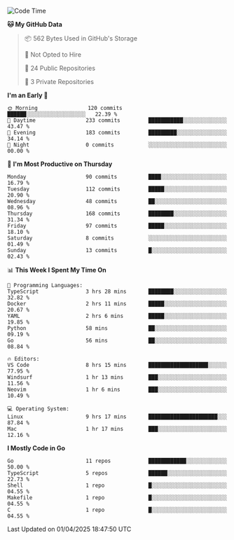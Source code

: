 <!--START_SECTION:waka-->
![Code Time](http://img.shields.io/badge/Code%20Time-1%2C165%20hrs%2026%20mins-blue)

**🐱 My GitHub Data** 

> 📦 562 Bytes Used in GitHub's Storage 
 > 
> 🚫 Not Opted to Hire
 > 
> 📜 24 Public Repositories 
 > 
> 🔑 3 Private Repositories 
 > 
**I'm an Early 🐤** 

```text
🌞 Morning                120 commits         ██████░░░░░░░░░░░░░░░░░░░   22.39 % 
🌆 Daytime                233 commits         ███████████░░░░░░░░░░░░░░   43.47 % 
🌃 Evening                183 commits         █████████░░░░░░░░░░░░░░░░   34.14 % 
🌙 Night                  0 commits           ░░░░░░░░░░░░░░░░░░░░░░░░░   00.00 % 
```
📅 **I'm Most Productive on Thursday** 

```text
Monday                   90 commits          ████░░░░░░░░░░░░░░░░░░░░░   16.79 % 
Tuesday                  112 commits         █████░░░░░░░░░░░░░░░░░░░░   20.90 % 
Wednesday                48 commits          ██░░░░░░░░░░░░░░░░░░░░░░░   08.96 % 
Thursday                 168 commits         ████████░░░░░░░░░░░░░░░░░   31.34 % 
Friday                   97 commits          █████░░░░░░░░░░░░░░░░░░░░   18.10 % 
Saturday                 8 commits           ░░░░░░░░░░░░░░░░░░░░░░░░░   01.49 % 
Sunday                   13 commits          █░░░░░░░░░░░░░░░░░░░░░░░░   02.43 % 
```


📊 **This Week I Spent My Time On** 

```text
💬 Programming Languages: 
TypeScript               3 hrs 28 mins       ████████░░░░░░░░░░░░░░░░░   32.82 % 
Docker                   2 hrs 11 mins       █████░░░░░░░░░░░░░░░░░░░░   20.67 % 
YAML                     2 hrs 6 mins        █████░░░░░░░░░░░░░░░░░░░░   19.85 % 
Python                   58 mins             ██░░░░░░░░░░░░░░░░░░░░░░░   09.19 % 
Go                       56 mins             ██░░░░░░░░░░░░░░░░░░░░░░░   08.84 % 

🔥 Editors: 
VS Code                  8 hrs 15 mins       ███████████████████░░░░░░   77.95 % 
Windsurf                 1 hr 13 mins        ███░░░░░░░░░░░░░░░░░░░░░░   11.56 % 
Neovim                   1 hr 6 mins         ███░░░░░░░░░░░░░░░░░░░░░░   10.49 % 

💻 Operating System: 
Linux                    9 hrs 17 mins       ██████████████████████░░░   87.84 % 
Mac                      1 hr 17 mins        ███░░░░░░░░░░░░░░░░░░░░░░   12.16 % 
```

**I Mostly Code in Go** 

```text
Go                       11 repos            ████████████░░░░░░░░░░░░░   50.00 % 
TypeScript               5 repos             ██████░░░░░░░░░░░░░░░░░░░   22.73 % 
Shell                    1 repo              █░░░░░░░░░░░░░░░░░░░░░░░░   04.55 % 
Makefile                 1 repo              █░░░░░░░░░░░░░░░░░░░░░░░░   04.55 % 
C                        1 repo              █░░░░░░░░░░░░░░░░░░░░░░░░   04.55 % 
```




 Last Updated on 01/04/2025 18:47:50 UTC
<!--END_SECTION:waka-->
